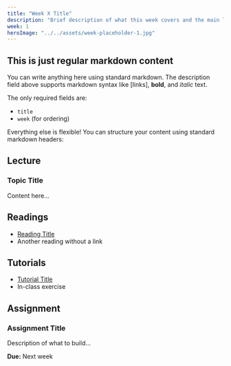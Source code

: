 ```yaml
---
title: "Week X Title"
description: "Brief description of what this week covers and the main learning objectives."
week: 1
heroImage: "../../assets/week-placeholder-1.jpg"
---
```


## This is just regular markdown content

You can write anything here using standard markdown. The description field above supports markdown syntax like [links], **bold**, and _italic_ text.

The only required fields are:

- `title`
- `week` (for ordering)

Everything else is flexible! You can structure your content using standard markdown headers:

## Lecture

### Topic Title

Content here...

## Readings

- [Reading Title](https://example.com)
- Another reading without a link

## Tutorials

- [Tutorial Title](https://example.com)
- In-class exercise

## Assignment

### Assignment Title

Description of what to build...

**Due:** Next week
